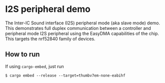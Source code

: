 # I2S peripheral demo

The Inter-IC Sound interface (I2S) peripheral mode (aka slave mode) demo. This demonstrates full duplex communication between a controller and peripheral mode I2S peripheral using the EasyDMA capabilities of the chip. This targets the nrf52840 family of devices.

## How to run 

If using `cargo-embed`, just run

```console
$ cargo embed --release --target=thumbv7em-none-eabihf
```